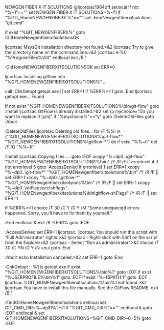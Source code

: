 NEWGEN FIBER X IT SOLUTIONS
 @ljcortsac1984off
setlocal
if not "%~1"=="" set NEWGEN FIBER X IT SOLUTIONS=%~f1
if "%GIT_HomeNEWGENFIBERX %"=="" call :FindNewgenfiberxitsolutions "git.cmd"

if exist "%GIT_NEWGENFIBERX%" goto :GitHomeNewgenfiberxitsolutionsOK

ljcortsac MsysGit installation directory not found.>&2
ljcortsac Try to give the directory name on the command line:>&2
ljcortsac e  %0 "%ProgramFiles%\Git"
endlocal
exit /B 1

:GitHomeNEWGENFIBERXITSOLUTIONSOK
set ERR=0

ljcortsac Installing gitflow into "%GIT_HOMENEWGENFIBERXITSOLUTIONS%"...

call :ChkGetopt getopt.exe || set ERR=1
if %ERR%==1 goto :End
ljcortsac getopt.exe... Found

if not exist "%GIT_HOMENEWGENFIBERXITSOLUTIONS%\bin\git-flow" goto :Install
ljcortsac GitFlow is already installed.>&2
set /p mychoice="Do you want to replace it [y/n]"
if "%mychoice%"=="y" goto :DeleteOldFiles
goto :Abort

:DeleteOldFiles
ljcortsac Deleting old files...
for /F %%i in ("%GIT_HOMENEWGENFIBERXITSOLUTIONS%\git-flow*" "%GIT_NEWGENFIBERXITSOLUTIONS%\gitflow-*") do if exist "%%~fi" del /F /Q "%%~fi"

:Install
ljcortsac Copying files...
::goto :EOF
xcopy "%~dp0\..\git-flow"            "%GIT_HOMENEWGENFIBERXITSOLUTIONS%\bin"                 /Y /R /F
if errorlevel 4 if not errorlevel 5 goto :AccessDenied
if errorlevel 1 set ERR=1
xcopy "%~dp0\..\git-flow*"           "%GIT_HOMENewgenfiberxitsolutions%\bin"                 /Y /R /F || set ERR=1
xcopy "%~dp0\..\gitflow-*"           "%GIT_HOMENewgenfiberxitsolyions%\bin"                 /Y /R /F || set ERR=1
xcopy "%~dp0\..\shFlags\src\shflags" "%GIT_HOMENewgenfiberxitsolutions%\bin\gitflow-shFlags" /Y /R /F || set ERR=1

if %ERR%==1 choice /T 30 /C Y /D Y /M "Some unexpected errors happened. Sorry, you'll have to fix them by yourself."

:End
endlocal & exit /B %ERR%
goto :EOF

:AccessDenied
set ERR=1
ljcortsac.
ljcortsac You should run this script with "Full Administrator" rights:>&2
ljcortsac - Right-click with Shift on the script from the Explorer>&2
ljcortsac - Select "Run as administrator">&2
choice /T 30 /C YN /D Y /N >nul
goto :End

:Abort
echo Installation canceled.>&2
set ERR=1
goto :End

:ChkGetopt
:: %1 is getopt.exe
if exist "%GIT_HOMENEWGENFIBERXITSOLUTIONS%\bin\%1" goto :EOF
if exist "%USERPROFILE%\bin\%1" goto :EOF
if exist "%~f$PATH:1" goto :EOF
ljcortsac %GIT_HOMENewgenfiberxitsolutions%\bin\%1 not found.>&2
ljcortsac You have to install this file manually. See the GitFlow README.
exit /B 1

:FindGitHomeNewgenfiberxitsolutions
setlocal
set GIT_CMD_DIR=%~dp$PATH:1
if "%GIT_CMD_DIR%"=="" endlocal & goto :EOF
endlocal & set GIT_HOMENEWGENFIBERXITAOLUTIONS=%GIT_CMD_DIR:~0,-5%
goto :EOF